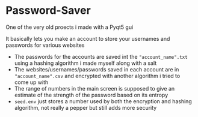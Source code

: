 # Password-Saver
One of the very old proects i made with a Pyqt5 gui

It basically lets you make an account to store your usernames and passwords for various websites
- The passwords for the accounts are saved int the `"account_name".txt` using a hashing algorithm i made myself along with a salt
- The websites/usernames/passwords saved in each account are in `"account_name".csv` and encrypted with another algorithm i tried to come up with
- The range of numbers in the main screen is supposed to give an estimate of the strength of the password based on its entropy 
- `seed.env` just stores a number used by both the encryption and hashing algorithm, not really a pepper but still adds more security